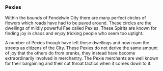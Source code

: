 ### Pexies

Within the bounds of Fendelwin City there are many perfect circles of flowers which roads have had to be paved around. These circles are the dwellings of mildly powerful Fae called Pexies. These Spirits are known for finding joy in chaos and enjoy tricking people who seem too uptight.

A number of Pexies though have left these dwellings and now roam the streets as citizens of the City. These Pexies do not derive the same amount of joy that the others do from pranks, they instead have become extraordinarily involved in merchantry. The Pexie merchants are well known for their bargaining and their cut throat tactics when it comes down to it.